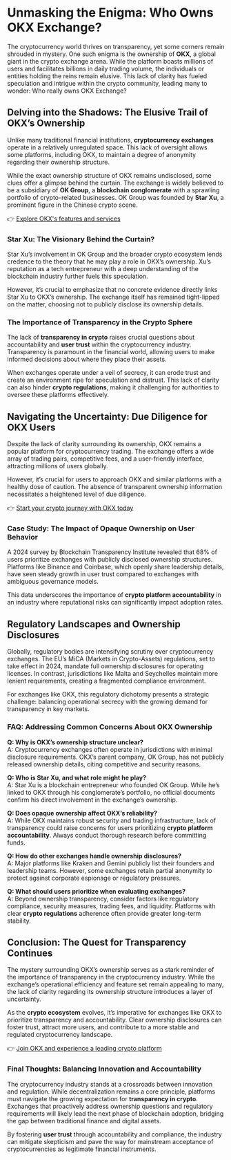 # Unmasking the Enigma: Who Owns OKX Exchange?

The cryptocurrency world thrives on transparency, yet some corners remain shrouded in mystery. One such enigma is the ownership of **OKX**, a global giant in the crypto exchange arena. While the platform boasts millions of users and facilitates billions in daily trading volume, the individuals or entities holding the reins remain elusive. This lack of clarity has fueled speculation and intrigue within the crypto community, leading many to wonder: Who really owns OKX Exchange?

## Delving into the Shadows: The Elusive Trail of OKX’s Ownership  

Unlike many traditional financial institutions, **cryptocurrency exchanges** operate in a relatively unregulated space. This lack of oversight allows some platforms, including OKX, to maintain a degree of anonymity regarding their ownership structure.  

While the exact ownership structure of OKX remains undisclosed, some clues offer a glimpse behind the curtain. The exchange is widely believed to be a subsidiary of **OK Group**, a **blockchain conglomerate** with a sprawling portfolio of crypto-related businesses. OK Group was founded by **Star Xu**, a prominent figure in the Chinese crypto scene.  

👉 [Explore OKX's features and services](https://bit.ly/okx-bonus)  

### Star Xu: The Visionary Behind the Curtain?  

Star Xu’s involvement in OK Group and the broader crypto ecosystem lends credence to the theory that he may play a role in OKX’s ownership. Xu’s reputation as a tech entrepreneur with a deep understanding of the blockchain industry further fuels this speculation.  

However, it’s crucial to emphasize that no concrete evidence directly links Star Xu to OKX’s ownership. The exchange itself has remained tight-lipped on the matter, choosing not to publicly disclose its ownership details.  

### The Importance of Transparency in the Crypto Sphere  

The lack of **transparency in crypto** raises crucial questions about accountability and **user trust** within the cryptocurrency industry. Transparency is paramount in the financial world, allowing users to make informed decisions about where they place their assets.  

When exchanges operate under a veil of secrecy, it can erode trust and create an environment ripe for speculation and distrust. This lack of clarity can also hinder **crypto regulations**, making it challenging for authorities to oversee these platforms effectively.  

## Navigating the Uncertainty: Due Diligence for OKX Users  

Despite the lack of clarity surrounding its ownership, OKX remains a popular platform for cryptocurrency trading. The exchange offers a wide array of trading pairs, competitive fees, and a user-friendly interface, attracting millions of users globally.  

However, it’s crucial for users to approach OKX and similar platforms with a healthy dose of caution. The absence of transparent ownership information necessitates a heightened level of due diligence.  

👉 [Start your crypto journey with OKX today](https://bit.ly/okx-bonus)  

### Case Study: The Impact of Opaque Ownership on User Behavior  

A 2024 survey by Blockchain Transparency Institute revealed that 68% of users prioritize exchanges with publicly disclosed ownership structures. Platforms like Binance and Coinbase, which openly share leadership details, have seen steady growth in user trust compared to exchanges with ambiguous governance models.  

This data underscores the importance of **crypto platform accountability** in an industry where reputational risks can significantly impact adoption rates.  

## Regulatory Landscapes and Ownership Disclosures  

Globally, regulatory bodies are intensifying scrutiny over cryptocurrency exchanges. The EU’s MiCA (Markets in Crypto-Assets) regulations, set to take effect in 2024, mandate full ownership disclosures for operating licenses. In contrast, jurisdictions like Malta and Seychelles maintain more lenient requirements, creating a fragmented compliance environment.  

For exchanges like OKX, this regulatory dichotomy presents a strategic challenge: balancing operational secrecy with the growing demand for transparency in key markets.  

### FAQ: Addressing Common Concerns About OKX Ownership  

**Q: Why is OKX’s ownership structure unclear?**  
A: Cryptocurrency exchanges often operate in jurisdictions with minimal disclosure requirements. OKX’s parent company, OK Group, has not publicly released ownership details, citing competitive and security reasons.  

**Q: Who is Star Xu, and what role might he play?**  
A: Star Xu is a blockchain entrepreneur who founded OK Group. While he’s linked to OKX through his conglomerate’s portfolio, no official documents confirm his direct involvement in the exchange’s ownership.  

**Q: Does opaque ownership affect OKX’s reliability?**  
A: While OKX maintains robust security and trading infrastructure, lack of transparency could raise concerns for users prioritizing **crypto platform accountability**. Always conduct thorough research before committing funds.  

**Q: How do other exchanges handle ownership disclosures?**  
A: Major platforms like Kraken and Gemini publicly list their founders and leadership teams. However, some exchanges retain partial anonymity to protect against corporate espionage or regulatory pressures.  

**Q: What should users prioritize when evaluating exchanges?**  
A: Beyond ownership transparency, consider factors like regulatory compliance, security measures, trading fees, and liquidity. Platforms with clear **crypto regulations** adherence often provide greater long-term stability.  

## Conclusion: The Quest for Transparency Continues  

The mystery surrounding OKX’s ownership serves as a stark reminder of the importance of transparency in the cryptocurrency industry. While the exchange’s operational efficiency and feature set remain appealing to many, the lack of clarity regarding its ownership structure introduces a layer of uncertainty.  

As the **crypto ecosystem** evolves, it’s imperative for exchanges like OKX to prioritize transparency and accountability. Clear ownership disclosures can foster trust, attract more users, and contribute to a more stable and regulated cryptocurrency landscape.  

👉 [Join OKX and experience a leading crypto platform](https://bit.ly/okx-bonus)  

### Final Thoughts: Balancing Innovation and Accountability  

The cryptocurrency industry stands at a crossroads between innovation and regulation. While decentralization remains a core principle, platforms must navigate the growing expectation for **transparency in crypto**. Exchanges that proactively address ownership questions and regulatory requirements will likely lead the next phase of blockchain adoption, bridging the gap between traditional finance and digital assets.  

By fostering **user trust** through accountability and compliance, the industry can mitigate skepticism and pave the way for mainstream acceptance of cryptocurrencies as legitimate financial instruments.